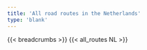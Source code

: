 ```yaml
---
title: 'All road routes in the Netherlands'
type: 'blank'
---
```


{{< breadcrumbs >}}
{{< all_routes NL >}}
